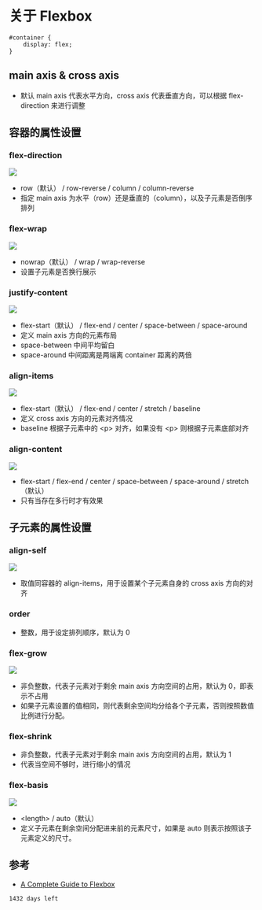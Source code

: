 # 关于 Flexbox

```
#container {
    display: flex;
}
```

## main axis & cross axis

* 默认 main axis 代表水平方向，cross axis 代表垂直方向，可以根据 flex-direction 来进行调整

## 容器的属性设置

### flex-direction

![](/media/14860257849653.jpg)

* row（默认） / row-reverse / column / column-reverse
* 指定 main axis 为水平（row）还是垂直的（column），以及子元素是否倒序排列

### flex-wrap

![](/media/14860281166047.jpg)

* nowrap（默认） / wrap / wrap-reverse
* 设置子元素是否换行展示

### justify-content

![](/media/14860257330284.jpg)

* flex-start（默认） / flex-end / center / space-between / space-around
* 定义 main axis 方向的元素布局
* space-between 中间平均留白
* space-around 中间距离是两端离 container 距离的两倍

### align-items

![](/media/14860258848021.jpg)

* flex-start（默认） / flex-end / center / stretch / baseline
* 定义 cross axis 方向的元素对齐情况
* baseline 根据子元素中的 \<p> 对齐，如果没有 \<p> 则根据子元素底部对齐

### align-content

![](/media/14860272707333.jpg)

* flex-start / flex-end / center / space-between / space-around / stretch（默认）
* 只有当存在多行时才有效果

## 子元素的属性设置

### align-self

![](/media/14860277022876.jpg)

* 取值同容器的 align-items，用于设置某个子元素自身的 cross axis 方向的对齐

### order

* 整数，用于设定排列顺序，默认为 0

### flex-grow

![](/media/14860353860697.jpg)

* 非负整数，代表子元素对于剩余 main axis 方向空间的占用，默认为 0，即表示不占用
* 如果子元素设置的值相同，则代表剩余空间均分给各个子元素，否则按照数值比例进行分配。

### flex-shrink

* 非负整数，代表子元素对于剩余 main axis 方向空间的占用，默认为 1
* 代表当空间不够时，进行缩小的情况

### flex-basis

![](/media/14860365829516.jpg)

* \<length> / auto（默认）
* 定义子元素在剩余空间分配进来前的元素尺寸，如果是 auto 则表示按照该子元素定义的尺寸。

## 参考
* [A Complete Guide to Flexbox](https://css-tricks.com/snippets/css/a-guide-to-flexbox/)


`1432 days left`


